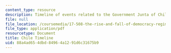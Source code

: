 ```yaml
---
content_type: resource
description: Timeline of events related to the Government Junta of Chile.
file: null
file_location: /coursemedia/17-508-the-rise-and-fall-of-democracy-regime-change-spring-2002/88a4ad654dbd84964a1291d6c31675b9_chile_timeline.pdf
file_type: application/pdf
resourcetype: Document
title: Chile Timeline
uid: 88a4ad65-4dbd-8496-4a12-91d6c31675b9
---
```

